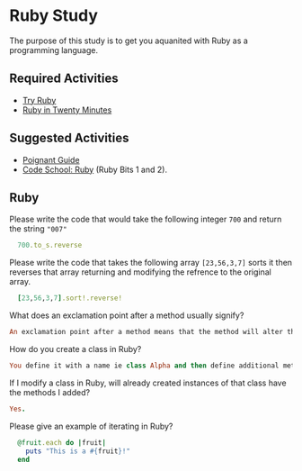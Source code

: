 # Ruby Study

The purpose of this study is to get you aquanited with Ruby as a programming
language.

## Required Activities

-   [Try Ruby](http://tryruby.org/)
-   [Ruby in Twenty Minutes](https://www.ruby-lang.org/en/documentation/quickstart/)

## Suggested Activities

-   [Poignant Guide](http://poignant.guide/)
-   [Code School: Ruby](https://www.codeschool.com/learn/ruby) (Ruby Bits 1 and 2).

## Ruby

Please write the code that would take the following integer `700` and return the
string `"007"`

```ruby
  700.to_s.reverse
```

Please write the code that takes the following array `[23,56,3,7]` sorts it
then reverses that array returning and modifying the refrence to the original
array.

```ruby
  [23,56,3,7].sort!.reverse!
```

What does an exclamation point after a method usually signify?

```ruby
An exclamation point after a method means that the method will alter the original list, hash or array. And those changes will be saved.
```
How do you create a class in Ruby?

```ruby
You define it with a name ie class Alpha and then define additional methods which will belong to that class.
```

If I modify a class in Ruby, will already created instances of that class have
the methods I added?

```ruby
Yes.
```

Please give an example of iterating in Ruby?

```ruby
  @fruit.each do |fruit|
    puts "This is a #{fruit}!"
  end
```
